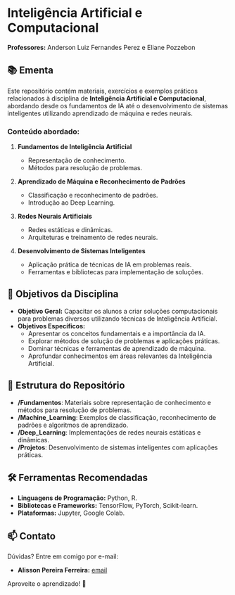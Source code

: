 # Inteligência Artificial e Computacional  
**Professores:** Anderson Luiz Fernandes Perez e Eliane Pozzebon  

## 📚 Ementa  
Este repositório contém materiais, exercícios e exemplos práticos relacionados à disciplina de **Inteligência Artificial e Computacional**, abordando desde os fundamentos de IA até o desenvolvimento de sistemas inteligentes utilizando aprendizado de máquina e redes neurais.  

### Conteúdo abordado:  
1. **Fundamentos de Inteligência Artificial**  
   - Representação de conhecimento.  
   - Métodos para resolução de problemas.  

2. **Aprendizado de Máquina e Reconhecimento de Padrões**  
   - Classificação e reconhecimento de padrões.  
   - Introdução ao Deep Learning.  

3. **Redes Neurais Artificiais**  
   - Redes estáticas e dinâmicas.  
   - Arquiteturas e treinamento de redes neurais.  

4. **Desenvolvimento de Sistemas Inteligentes**  
   - Aplicação prática de técnicas de IA em problemas reais.  
   - Ferramentas e bibliotecas para implementação de soluções.  

## 🎯 Objetivos da Disciplina  

- **Objetivo Geral:** Capacitar os alunos a criar soluções computacionais para problemas diversos utilizando técnicas de Inteligência Artificial.  
- **Objetivos Específicos:**  
  - Apresentar os conceitos fundamentais e a importância da IA.  
  - Explorar métodos de solução de problemas e aplicações práticas.  
  - Dominar técnicas e ferramentas de aprendizado de máquina.  
  - Aprofundar conhecimentos em áreas relevantes da Inteligência Artificial.  

## 📂 Estrutura do Repositório  
- **/Fundamentos**: Materiais sobre representação de conhecimento e métodos para resolução de problemas.  
- **/Machine_Learning**: Exemplos de classificação, reconhecimento de padrões e algoritmos de aprendizado.  
- **/Deep_Learning**: Implementações de redes neurais estáticas e dinâmicas.  
- **/Projetos**: Desenvolvimento de sistemas inteligentes com aplicações práticas.  

## 🛠️ Ferramentas Recomendadas  
- **Linguagens de Programação:** Python, R.  
- **Bibliotecas e Frameworks:** TensorFlow, PyTorch, Scikit-learn.  
- **Plataformas:** Jupyter, Google Colab.  

## 📫 Contato  
Dúvidas? Entre em comigo por e-mail:  
- **Alisson Pereira Ferreira:** [email](mailto:alissonpef@gmail.com)

Aproveite o aprendizado! 🚀 
